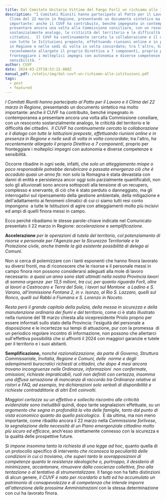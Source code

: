 ```yaml
---
title: Dal Comitato Unitario Vittime del Fango Forlì un richiamo alle Istituzioni
description: "I Comitati Riuniti hanno partecipato al Patto per il Lavoro e il
  Clima del 22 marzo in Regione, presentando un documento sintetico ma molto
  importante: anche il CUVF ha contribuito, benché impegnato in contemporanea a
  presentare ancora una volta alla Commissione consiliare, con un resoconto
  sostanzialmente analogo, le criticità del territorio e le difficoltà dei
  cittadini.  Il CUVF ha continuamente cercato la collaborazione e il dialogo
  con tutte le Istituzioni preposte, effettuando riunioni online e in presenza
  in Regione e nelle sedi di volta in volta concordate; tra l'altro, ha
  recentemente allargato il proprio Direttivo a 7 componenti, proprio per
  fronteggiare i molteplici impegni con autonomia e diverse competenze e
  sensibilità. "
author: CUVF
date: 2024-03-23T18:53:22.880Z
manual_pdf: /static/img/dal-cuvf-un-richiamo-alle-istituzioni.pdf
tags:
  - post
  - featured
---
```

*I Comitati Riuniti hanno partecipato al Patto per il Lavoro e il Clima del 22 marzo in Regione*, presentando un documento sintetico ma molto importante: anche il CUVF ha contribuito, benché impegnato in contemporanea a presentare ancora una volta alla Commissione consiliare, con un resoconto sostanzialmente analogo, le criticità del territorio e le difficoltà dei cittadini.  *Il CUVF ha continuamente cercato la collaborazione e il dialogo con tutte le Istituzioni preposte*, *effettuando riunioni online e in presenza in Regione e nelle sedi di volta in volta concordate*; tra l'altro, *ha recentemente allargato il proprio Direttivo a 7 componenti*, proprio per fronteggiare i molteplici impegni con autonomia e diverse competenze e sensibilità.

Occorre ribadire in ogni sede, infatti, che *solo un atteggiamento miope o poco responsabile potrebbe derubricare a passata emergenza ciò che è accaduto quasi un anno fa*: non solo la Romagna è stata devastata con danni di entità e persistenza ancor oggi solo parzialmente quantificabili, non solo gli alluvionati sono ancora sottoposti alla tensione di un recupero, complesso e snervante, di ciò che è stato perduto o danneggiato, ma gli interrogativi sul ripensamento della gestione ambientale, della mitigazione e dell'adattamento ai fenomeni climatici di cui ci siamo tutti resi conto impongono  a tutte le Istituzioni di agire con atteggiamenti molto più incisivi ed ampi di quelli finora messi in campo.

Ecco perché ribadiamo le stesse parole-chiave indicate nel Comunicato presentato il 22 marzo in Regione: *accelerazione* e *semplificazione*.

**A﻿ccelerazione** *per le operazioni di tutela del territorio, col potenziamento di risorse e personale per l'Agenzia per la Sicurezza Territoriale e la Protezione civile, anche tramite la già esistente possibilità di delega ai Comuni*.

Non si cerca di polemizzare con i tanti esponenti che hanno finora lavorato su diversi fronti, ma di riconoscere che le risorse e il personale messi in campo finora non possono considerarsi adeguati alla mole di lavoro necessario: *a quasi un anno sono stati ultimati nella nostra Provincia lavori di somma urgenza  per 13,5 milioni, tra cui, per quanto riguarda Forlì, oltre ai lavori a Castrocaro e Terra del Sole, i lavori sul Montone  a Ladino e S. Varano, all'immissione Fontana 2, in v. Isonzo, al Rio S. Lazzaro, quelli sul Ronco, quelli sul Rabbi a Fiumana e S. Lorenzo in Noceto*.

*Resta però il grande capitolo della pulizia, della messa in sicurezza e della manutenzione ordinaria dei fiumi e del territorio*, come ci è stato illustrato nella riunione del 18 marzo chiesta alla vicepresidente Priolo proprio per essere informati sullo stato della Provincia: l'esiguità del personale a disposizione e le incertezze sui tempi di attuazione, pur con la promessa  di un periodico regolare incontro di informazione, non possono che allertarci sull'effettiva possibilità che si affronti il 2024 con maggiori garanzie e tutele per il territorio e i suoi abitanti.

**Semplificazione,** *nonché razionalizzazione, da parte di Governo, Struttura Commissariale, Invitalia, Regione e Comuni, delle  norme e degli adempimenti burocratici richiesti ai cittadini, che dopo 4 mesi ancora trovano incongruenze nelle Ordinanze, informazioni  non confermate, omissioni, richieste impraticabili, ruoli non definiti con certezza, insomma  una diffusa sensazione di mancanza di raccordo tra Ordinanze relative ai ristori e FAQ, ad esempio, tra dichiarazioni solo verbali di disponibilità e richieste contraddittorie di altri Enti coinvolti.*

*Maggiori certezze su un effettivo e sollecito riscontro alle criticità evidenziate sono ineludibili* quindi, dopo tante segnalazioni effettuate, *su un argomento che segna in profondità la vita delle famiglie, tanto dal punto di vista economico quanto da quello psicologico*.  E da ultima, ma non meno importante, come ribadito ancora il 22 marzo nella *Commissione forlivese*, *la segnalazione della necessità di un Piano emergenziale cittadino molto più sicuro ed efficace*, anch'esso strettamente connesso con la sicurezza e la qualità delle prospettive future.

*Si impone insomma tanto la richiesta di una legge ad hoc*, quanto quella di un protocollo specifico di intervento *che riconosca la peculiarità delle condizioni in cui ci troviamo, che superi tanto le sovrapposizioni di competenze quanto le resistenze ideologiche o, purtroppo, il desiderio di minimizzare, accantonare, rimuovere dalla coscienza collettiva, fino alla tentazione o al tentativo di strumentalizzare*. Il fango non ha fatto distinzioni di alcun genere, *il CUVF è nato per ricordarlo a tutti ed ha accumulato un patrimonio di consapevolezza e di competenza che intende imporre all'attenzione delle prossime Amministrazioni* con la stessa determinazione con cui ha lavorato finora.